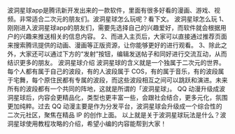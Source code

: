 波洞星球app是腾讯新开发出来的一款软件，里面有很多好看的漫画、游戏、视频。非常适合二次元的朋友们。波洞星球怎么玩呢？看下文。
波洞星球怎么玩
1、刚刚进入波洞星球app的朋友们，需要先选择自己的兴趣爱好，而软件就会根据用户的兴趣来推送相关的信息内容。
2、而进入主页后，大家可以直接通过推荐页面来搜索腾讯提供的动画、漫画等正版资源，让你能够更好的进行观看。
3、除此之外，大家还可以通过下方的“发射”按钮，编辑发送帖子和同好进行交流互动，从而结识更多的朋友。
波洞星球介绍
波洞星球的含义就是一个独属于二次元的世界。每个人都有属于自己的波段，有的人波段属于 COS，有的属于音乐，有的波段属于宅舞，每个原住民都有专属的波段，而这些波段相互之间可以跳跃和演进。未来所有的波段都有一个共同的阵地，这就是所谓的「波洞星球」。
QQ 动漫升级成波洞星球后，内容会更精品化，类型也更丰富一些，会跟社会结合，更多元化，氛围更加纯粹。过去 QQ 动漫主要是作为分发平台，波洞星球会升级成一个综合性的二次元社区，聚焦在精品 IP 的创作上面。
以上就是关于波洞星球玩法是什么？波洞星球使用教程攻略的介绍，希望小编的内容能帮到大家！
